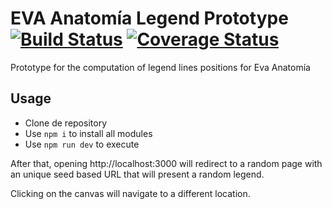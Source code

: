 # EVA Anatomía Legend Prototype [![Build Status](https://travis-ci.org/BinPar/legendPrototype.svg?branch=develop)](https://travis-ci.org/BinPar/legendPrototype) [![Coverage Status](https://coveralls.io/repos/github/BinPar/legendPrototype/badge.svg?branch=develop)](https://coveralls.io/github/BinPar/legendPrototype?branch=develop)

Prototype for the computation of legend lines positions for Eva Anatomía

## Usage

- Clone de repository
- Use `npm i` to install all modules
- Use `npm run dev` to execute

After that, opening http://localhost:3000 will redirect to a random page with an unique seed based URL that will present a random legend.

Clicking on the canvas will navigate to a different location.
